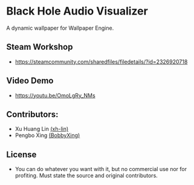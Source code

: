# Black Hole Audio Visualizer
A dynamic wallpaper for Wallpaper Engine.
## Steam Workshop
- https://steamcommunity.com/sharedfiles/filedetails/?id=2326920718
## Video Demo
- https://youtu.be/OmoLgRy_NMs
## Contributors:
- Xu Huang Lin [(xh-lin)](https://github.com/xh-lin)
- Pengbo Xing [(BobbyXing)](https://github.com/BobbyXing)
## License
- You can do whatever you want with it, but no commercial use nor for profiting.
Must state the source and original contributors.
